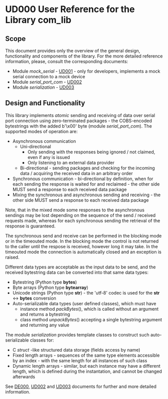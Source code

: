 # UD000 User Reference for the Library com_lib

## Scope

This document provides only the overview of the general design, functionality and components of the library. For the more detailed reference information, please, consult the corresponding documents:

* Module *mock_serial* - [UD001](./UD001_mock_serial_reference.md) - only for developers, implements a mock serial connection to a mock device
* Module *serial_port_com* - [UD002](./UD002_serial_port_com_reference.md)
* Module *serialization* - [UD003](./UD003_serialization_reference.md)

## Design and Functionality

This library implements *atomic* sending and receiving of data over serial port connection using zero-terminated packages - the COBS-encoded bytestrings with the added b'\x00' byte (module *serial_port_com*). The supported modes of operation are:

* Asynchronous communication
  * Uni-directional
    * Only sending with the responses being ignored / not claimed, even if any is issued
    * Only listening to an external data provider
  * Bi-directional - sending packages and checking for the incoming data / acquiring the received data in an arbitrary order
* Synchronous communication - bi-directional by definition, when for each sending the response is waited for and reclaimed - the other side MUST send a response to each received data package
* Mixing the synchronous and asynchronous sending and receiving - the other side MUST send a response to each received data package

Note, that in the mixed mode some responses to the asynchronous sendings may be lost depending on the sequence of the send / received requests made, whereas for each synchronous sending the retrieval of the response is guaranteed.

The synchronous send and receive can be performed in the blocking mode or in the timeouted mode. In the blocking mode the control is not returned to the caller until the respose is received, however long it may take. In the timeouted mode the connection is automatically closed and an exception is raised.

Different data types are acceptable as the input data to be send, and the received bytestring data can be converted into that same data types:

* Bytestring (Python type **bytes**)
* Byte arrays (Python type **bytearray**)
* Unicode strings (Python type **str**) - the 'utf-8' codec is used for the **str** <-> **bytes** conversion
* Auto-serializable data types (user defined classes), which must have
  * instance method *packBytes*(), which is called without an argument and returns a bytestring
  * class method *unpackBytes*() accepting a single bytestring argument and returning any value

The module *serialization* provides template classes to construct such auto-serializable classes for:

* C *struct* -like structured data storage (fields access by name)
* Fixed length arrays - sequences of the same type elements accessible by an index - with the same length for all instances of such class
* Dynamic length arrays - similar, but each instance may have a different length, which is defined during the instantation, and cannot be changed afterwards

See [DE000](../Design/DE000_library_general_design.md), [UD002](./UD002_serial_port_com_reference.md) and [UD003](./UD003_serialization_reference.md) documents for further and more detailed information.
